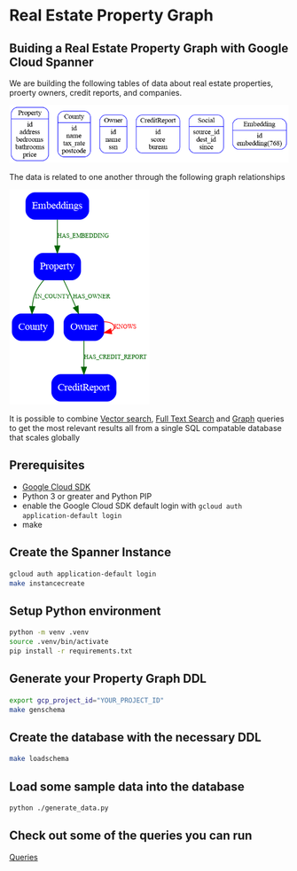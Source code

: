 #  Real Estate Property Graph

## Buiding a Real Estate Property Graph with Google Cloud Spanner

We are building the following tables of data about real estate properties, proerty owners, credit reports, and companies.

![datasources](./docs/datasources.png)

The data is related to one another through the following graph relationships

![graph](./docs/graph.png)

It is possible to combine [Vector search](https://cloud.google.com/blog/products/databases/how-spanner-vector-search-supports-generative-ai-apps), [Full Text Search](https://cloud.google.com/spanner/docs/full-text-search) and [Graph](https://cloud.google.com/spanner/docs/graph/overview) queries to get the most relevant results all from a single SQL compatable database that scales globally

## Prerequisites

- [Google Cloud SDK](https://cloud.google.com/sdk)
- Python 3 or greater and Python PIP 
- enable the Google Cloud SDK default login with `gcloud auth application-default login`
- make

## Create the Spanner Instance

```bash
gcloud auth application-default login
make instancecreate
```

## Setup Python environment

```bash
python -m venv .venv
source .venv/bin/activate
pip install -r requirements.txt 
```

## Generate your Property Graph DDL

```bash
export gcp_project_id="YOUR_PROJECT_ID"
make genschema
```

## Create the database with the necessary DDL

```bash
make loadschema
```

## Load some sample data into the database

```bash
python ./generate_data.py
```

## Check out some of the queries you can run

[Queries](./SampleQueries.md)
